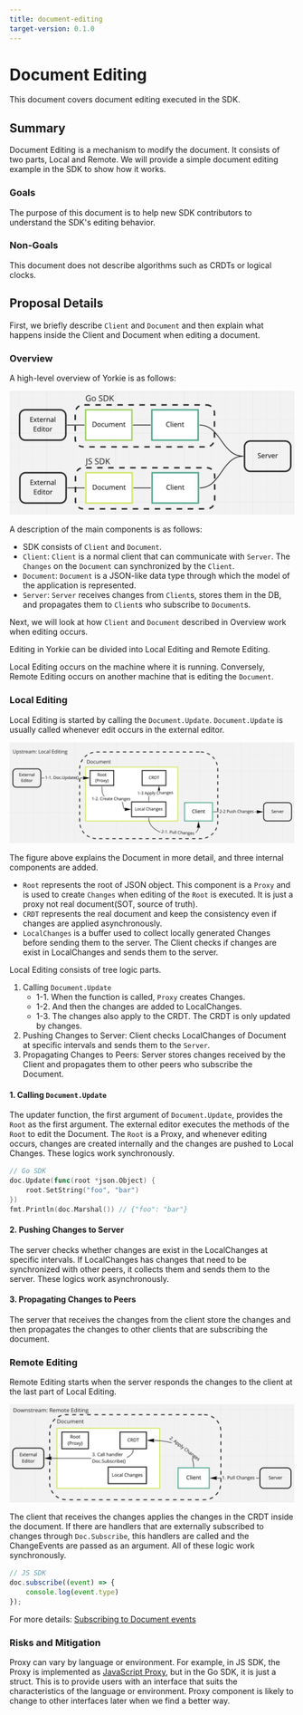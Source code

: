 ```yaml
---
title: document-editing
target-version: 0.1.0
---
```


# Document Editing

This document covers document editing executed in the SDK.

## Summary

Document Editing is a mechanism to modify the document. It consists of two parts, Local and Remote.
We will provide a simple document editing example in the SDK to show how it works.

### Goals

The purpose of this document is to help new SDK contributors to understand the SDK's editing behavior.

### Non-Goals

This document does not describe algorithms such as CRDTs or logical clocks.

## Proposal Details

First, we briefly describe `Client` and `Document` and then explain what happens inside the Client and Document when editing a document.

### Overview

A high-level overview of Yorkie is as follows:

![document-editing-overview](media/document-editing-overview.png)

A description of the main components is as follows:
- SDK consists of `Client` and `Document`.
- `Client`: `Client` is a normal client that can communicate with `Server`. The `Changes` on the `Document` can synchronized by the `Client`.
- `Document`: `Document` is a JSON-like data type through which the model of the application is represented.
- `Server`: `Server` receives changes from `Client`s, stores them in the DB, and propagates them to `Client`s who subscribe to `Document`s.

Next, we will look at how `Client` and `Document` described in Overview work when editing occurs.

Editing in Yorkie can be divided into Local Editing and Remote Editing.

Local Editing occurs on the machine where it is running. Conversely, Remote Editing occurs on another machine that is editing the `Document`.

### Local Editing

Local Editing is started by calling the `Document.Update`. `Document.Update` is usually called whenever edit occurs in the external editor.

![document-editing-upstream](media/document-editing-upstream.png)

The figure above explains the Document in more detail, and three internal components are added.

- `Root` represents the root of JSON object. This component is a `Proxy` and is used to create `Changes` when editing of the `Root` is executed. It is just a proxy not real document(SOT, source of truth).
- `CRDT` represents the real document and keep the consistency even if changes are applied asynchronously.
- `LocalChanges` is a buffer used to collect locally generated Changes before sending them to the server. The Client checks if changes are exist in LocalChanges and sends them to the server.

Local Editing consists of tree logic parts.

1. Calling `Document.Update`
   - 1-1. When the function is called, `Proxy` creates Changes.
   - 1-2. And then the changes are added to LocalChanges.
   - 1-3. The changes also apply to the CRDT. The CRDT is only updated by changes.
2. Pushing Changes to Server: Client checks LocalChanges of Document at specific intervals and sends them to the `Server`.
3. Propagating Changes to Peers: Server stores changes received by the Client and propagates them to other peers who subscribe the Document.

#### 1. Calling `Document.Update`

The updater function, the first argument of `Document.Update`, provides the `Root` as the first argument. The external editor executes the methods of the `Root` to edit the Document. The `Root` is a Proxy, and whenever editing occurs, changes are created internally and the changes are pushed to Local Changes. These logics work synchronously.

```go
// Go SDK
doc.Update(func(root *json.Object) {
    root.SetString("foo", "bar")
})
fmt.Println(doc.Marshal()) // {"foo": "bar"}
```

#### 2. Pushing Changes to Server

The server checks whether changes are exist in the LocalChanges at specific intervals. If LocalChanges has changes that need to be synchronized with other peers, it collects them and sends them to the server. These logics work asynchronously.

#### 3. Propagating Changes to Peers

The server that receives the changes from the client store the changes and then propagates the changes to other clients that are subscribing the document.

### Remote Editing

Remote Editing starts when the server responds the changes to the client at the last part of Local Editing.

![document-editing-downstream](media/document-editing-downstream.png)

The client that receives the changes applies the changes in the CRDT inside the document. If there are handlers that are externally subscribed to changes through `Doc.Subscribe`, this handlers are called and the ChangeEvents are passed as an argument. All of these logic work synchronously.

```js
// JS SDK
doc.subscribe((event) => {
    console.log(event.type)
});
```

For more details: [Subscribing to Document events](https://yorkie.dev/docs/js-sdk#subscribing-to-document-events)

### Risks and Mitigation

Proxy can vary by language or environment. For example, in JS SDK, the Proxy is implemented as [JavaScript Proxy](https://developer.mozilla.org/en-US/docs/Web/JavaScript/Reference/Global_Objects/Proxy), but in the Go SDK, it is just a struct.
This is to provide users with an interface that suits the characteristics of the language or environment. Proxy component is likely to change to other interfaces later when we find a better way.